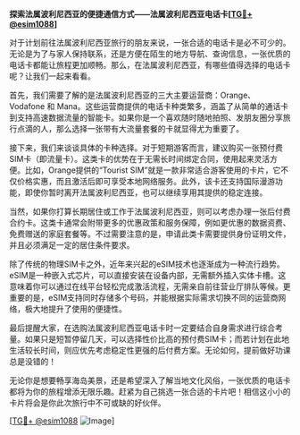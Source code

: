 **探索法属波利尼西亚的便捷通信方式——法属波利尼西亚电话卡[[TG💪+ @esim1088](https://t.me/s/esim1088)]**

对于计划前往法属波利尼西亚旅行的朋友来说，一张合适的电话卡是必不可少的。无论是为了与家人保持联系，还是方便在陌生的地方导航、查询信息，一张优质的电话卡都能让旅程更加顺畅。那么，在法属波利尼西亚，有哪些值得选择的电话卡呢？让我们一起来看看。

首先，我们需要了解的是法属波利尼西亚的三大主要运营商：Orange、Vodafone 和 Mana。这些运营商提供的电话卡种类繁多，涵盖了从简单的通话卡到支持高速数据流量的智能卡。如果你是一个喜欢随时随地拍照、发朋友圈分享旅行点滴的人，那么选择一张带有大流量套餐的卡就显得尤为重要了。

接下来，我们来谈谈具体的卡种选择。对于短期游客而言，建议购买一张预付费SIM卡（即流量卡）。这类卡的优势在于无需长时间绑定合同，使用起来灵活方便。比如，Orange提供的“Tourist SIM”就是一款非常适合游客使用的卡片，它不仅价格实惠，而且激活后即可享受本地网络服务。此外，该卡还支持国际漫游功能，即使你暂时离开法属波利尼西亚，也可以继续享用其提供的稳定连接。

当然，如果你打算长期居住或工作于法属波利尼西亚，则可以考虑办理一张后付费合约卡。这类卡通常会附带更多的优惠政策和服务保障，例如更优惠的数据资费、免费赠送的家庭套餐等。不过需要注意的是，申请此类卡需要提供身份证明文件，并且必须满足一定的居住条件要求。

除了传统的物理SIM卡之外，近年来兴起的eSIM技术也逐渐成为一种流行趋势。eSIM是一种嵌入式芯片，可以直接安装在设备内部，无需额外插入实体卡槽。这意味着你可以通过在线平台轻松完成激活流程，无需亲自前往营业厅排队等候。更重要的是，eSIM支持同时存储多个号码，并能根据实际需求切换不同的运营商网络，极大地提升了使用的便捷性。

最后提醒大家，在选购法属波利尼西亚电话卡时一定要结合自身需求进行综合考量。如果只是短暂停留几天，可以选择性价比高的预付费SIM卡；而若计划在此地生活较长时间，则应优先考虑稳定性更强的后付费方案。无论如何，提前做好功课总是没错的！

无论你是想要畅享海岛美景，还是希望深入了解当地文化风俗，一张优质的电话卡都将为你的旅程增添无限乐趣。赶紧为自己挑选一张合适的卡片吧！相信这小小的卡片将会是你此次旅行中不可或缺的好伙伴。

[[TG💪+ @esim1088](https://t.me/s/esim1088) ![Image](https://i.postimg.cc/4NQfJmqS/Snipaste-2025-05-13-00-14-12.png)]